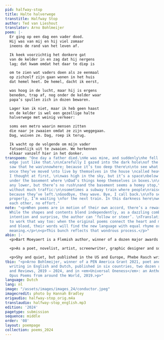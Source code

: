 ```yaml
---
pid: halfway-stop
title: Halte halverwege
transtitle: Halfway Stop
author: Ted van Lieshout
translator: Arno Bohlmeijer
poem: |-
  Er ging op een dag een vader dood.
  Hij was van mij en hij viel zomaar
  ineens de rand van het leven af.

  Ik keek voorzichtig het donkere gat
  van de kelder in en zag dat hij nergens
  lag; dat kwam omdat het daar te diep is

  om te zien wat vaders doen als ze eenmaal
  op zichzelf zijn gaan wonen in het huis
  dat hemel heet. De hemel, dacht ik eerst,

  was hoog in de lucht, maar hij is ergens
  beneden, trap af, nog onder de kelder waar
  papa’s spullen zich in dozen bewaren.

  Lager kan ik niet, maar ik heb geen haast
  en de kelder is wel een gezellige halte
  halverwege met weinig verkeer:

  soms een metro waarin mensen zitten
  die naar je zwaaien omdat ze zijn weggegaan.
  Dag, wuiven ze. Dag, roep ik terug.

  Ik wacht op de volgende om mijn vader
  fatsoenlijk uit te zwaaien. We herkennen
  elkaar vanzelf hier in het donker.
transpoem: "One day a father died.\nHe was mine, and suddenly\nhe fell off life’s
  edge just like that.\n\nCarefully I gazed into the dark hole\nof the basement and
  saw that he was\nnowhere; because it’s too deep there\n\nto see what fathers do
  once they’ve moved \nto live by themselves in the house \ncalled heaven. Heaven,
  I thought at first, \n\nwas high in the sky, but it’s a space\nbelow the stairs,
  under the basement where \nDad’s things keep themselves in boxes.\n\nI can’t go
  any lower, but there’s no rush\nand the basement seems a homey stop,\nhalfways,
  without much traffic:\n\nsometimes a subway train where people\nraise a waving hand,
  because they’ve left.\nGoodbye, they wave. Bye, I call back.\n\nTo send my dad off
  properly, I’m waiting \nfor the next train. In this darkness here\nwe’ll recognize
  each other, no effort."
note: "<p>When poems are in motion of their own accord, there’s a rewarding interplay.
  While the shapes and contents blend independently, as a dazzling combination of
  intention and surprise, the author can ‘follow or steer’. \nTranslations are happy
  to work that way too: when the original poems connect the heart and mind, or flesh
  and blood, their words will find the new language with equal rhyme or rhythm and
  meaning.</p>\n<p>This bunch reflects that wondrous process.</p>"
abio: |-
  <p>Bart Moeyaert is a Flemish author, winner of a dozen major awards in various countries, former Antwerp’s poet laureate, and a widely acclaimed poet and novelist. He also writes song lyrics, plays, and screenplays for movies and television.</p>

  <p>As a poet, novelist, artist, screenwriter, graphic designer and song-text writer, Ted van Lieshout is an international phenomenon. So far he’s published ninety books and won twenty major prizes. There is no end to the variety of his themes and styles, from utterly playful to dead serious – or all at the same time: as funny as profound.</p>

  <p>Shy and quiet, but published in the US and Europe, Phebe Rasch writes novels and poetry, all in her very own way, pace, and level, for utter authenticity. Her third book is acclaimed in both Ukraine and Russia, the fourth appeared in 2022. Behind so-called simplicity, all kinds of depth can be found: literary, psychological, practical.</p>
tbio: "<p>Arno Bohlmeijer, winner of a PEN America Grant 2021, poet and novelist,
  writing in English and Dutch, published in six countries, two dozen renowned Journals
  and Reviews, 2019 – 2024, and in <em>Universal Oneness</em>: an Anthology of Magnum
  Opus Poems from around the World, 2019.>p>"
language: Dutch
lang: nl
image: "/assets/images/images_24/conductor.jpeg"
imagecredit: photo by Hannah Bradley
origaudio: halfway-stop_orig.m4a
translaudio: halfway-stop_english.mp3
edition: '2024'
pagetype: submission
sequence: middle
order: '08'
layout: poempage
collection: poems_2024
---
```

